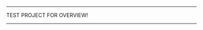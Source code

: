 *******************************************
TEST PROJECT FOR OVERVIEW!
*******************************************